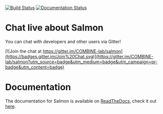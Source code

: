 [![Build Status](https://travis-ci.org/kingsfordgroup/sailfish.svg?branch=develop)](https://travis-ci.org/kingsfordgroup/sailfish)
[![Documentation Status](https://readthedocs.org/projects/sailfish/badge/?version=develop)](https://readthedocs.org/projects/sailfish/?badge=develop)

Chat live about Salmon
======================

You can chat with developers and other users via Gitter!

[![Join the chat at https://gitter.im/COMBINE-lab/salmon](https://badges.gitter.im/Join%20Chat.svg)](https://gitter.im/COMBINE-lab/salmon?utm_source=badge&utm_medium=badge&utm_campaign=pr-badge&utm_content=badge)


Documentation
==============

The documentation for Salmon is available on [ReadTheDocs](http://readthedocs.org), check it out [here](http://sailfish.readthedocs.org).
